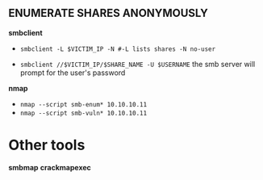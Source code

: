 ## ENUMERATE SHARES ANONYMOUSLY
**smbclient**
- `smbclient -L $VICTIM_IP -N #-L lists shares -N no-user`

- `smbclient //$VICTIM_IP/$SHARE_NAME -U $USERNAME` 
the smb server will prompt for the user's password

**nmap**
- `nmap --script smb-enum* 10.10.10.11`
- `nmap --script smb-vuln* 10.10.10.11`

# Other tools

**smbmap**
**crackmapexec**
